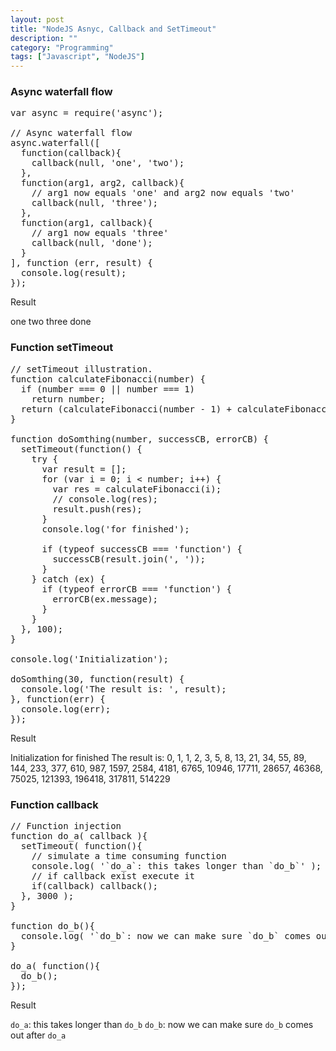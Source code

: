 ```yaml
---
layout: post
title: "NodeJS Asnyc, Callback and SetTimeout"
description: ""
category: "Programming"
tags: ["Javascript", "NodeJS"]
---
```


### Async waterfall flow

<pre class="prettyprint linenums">
var async = require('async');

// Async waterfall flow
async.waterfall([
  function(callback){
    callback(null, 'one', 'two');
  },
  function(arg1, arg2, callback){
    // arg1 now equals 'one' and arg2 now equals 'two'
    callback(null, 'three');
  },
  function(arg1, callback){
    // arg1 now equals 'three'
    callback(null, 'done');
  }
], function (err, result) {
  console.log(result); 
});
</pre>

Result

  one
  two
  three
  done

### Function setTimeout

<pre class="prettyprint linenums">
// setTimeout illustration.
function calculateFibonacci(number) {
  if (number === 0 || number === 1) 
    return number;
  return (calculateFibonacci(number - 1) + calculateFibonacci(number - 2));
}

function doSomthing(number, successCB, errorCB) {
  setTimeout(function() {
    try {
      var result = [];
      for (var i = 0; i &lt; number; i++) {
        var res = calculateFibonacci(i);
        // console.log(res);
        result.push(res);
      }
      console.log('for finished');

      if (typeof successCB === 'function') {
        successCB(result.join(', '));
      }
    } catch (ex) {
      if (typeof errorCB === 'function') {
        errorCB(ex.message);
      }
    }
  }, 100);
}

console.log('Initialization');

doSomthing(30, function(result) {
  console.log('The result is: ', result);
}, function(err) {
  console.log(err);
});
</pre>

Result

  Initialization
  for finished
  The result is:  0, 1, 1, 2, 3, 5, 8, 13, 21, 34, 55, 89, 144, 233, 377, 610, 987, 1597, 2584, 4181, 6765, 10946, 17711, 28657, 46368, 75025, 121393, 196418, 317811, 514229

### Function callback

<pre class="prettyprint linenums">
// Function injection
function do_a( callback ){
  setTimeout( function(){
    // simulate a time consuming function
    console.log( '`do_a`: this takes longer than `do_b`' );
    // if callback exist execute it
    if(callback) callback();
  }, 3000 );
}
 
function do_b(){
  console.log( '`do_b`: now we can make sure `do_b` comes out after `do_a`' );
}
 
do_a( function(){
  do_b();
});
</pre>

Result

  `do_a`: this takes longer than `do_b`
  `do_b`: now we can make sure `do_b` comes out after `do_a`
